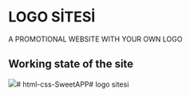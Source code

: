 <h1>LOGO SİTESİ</h1>

A PROMOTIONAL WEBSITE WITH YOUR OWN LOGO





<h2> Working state of the site </h2>

![](ekran.gif)# html-css-SweetAPP# logo sitesi